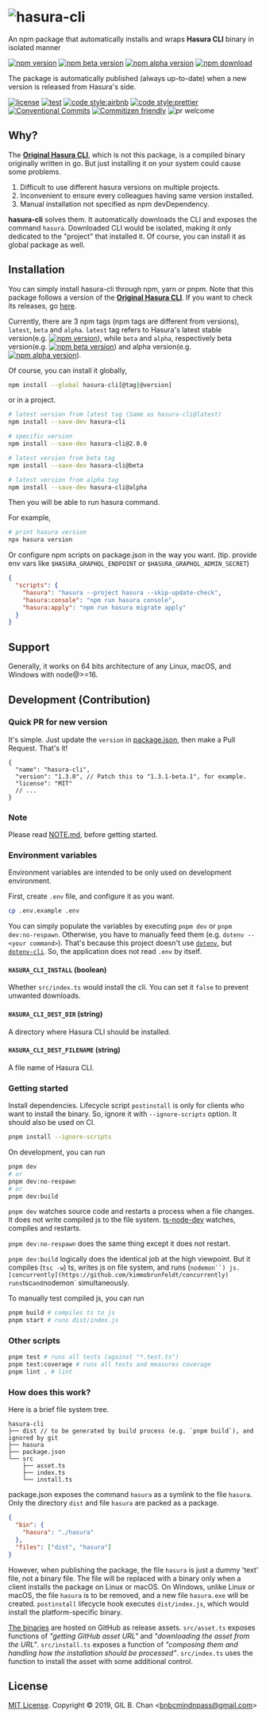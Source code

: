 # ![hasura-cli](./docs/assets/hasura-cli.svg)

An npm package that automatically installs and wraps **Hasura CLI** binary in isolated manner

[![npm version](https://img.shields.io/npm/v/hasura-cli?style=flat-square&labelColor=black&label=version)](https://www.npmjs.com/package/hasura-cli)
[![npm beta version](https://img.shields.io/npm/v/hasura-cli/beta?style=flat-square&labelColor=black&color=ffd900&label=beta)](https://www.npmjs.com/package/hasura-cli)
[![npm alpha version](https://img.shields.io/npm/v/hasura-cli/alpha?style=flat-square&labelColor=black&color=fedcba&&label=alpha)](https://www.npmjs.com/package/hasura-cli)
[![npm download](https://img.shields.io/npm/dm/hasura-cli?style=flat-square&labelColor=black&label=npm%20download)](https://www.npmjs.com/package/hasura-cli)

The package is automatically published (always up-to-date) when a new version is released from Hasura's side.

[![license](https://img.shields.io/badge/license-MIT-ff4081.svg?style=flat-square&labelColor=black)](./LICENSE)
[![test](https://img.shields.io/badge/test-jest-7c4dff.svg?style=flat-square&labelColor=black)](./jest.config.js)
[![code style:airbnb](https://img.shields.io/badge/code_style-airbnb-448aff.svg?style=flat-square&labelColor=black)](https://github.com/airbnb/javascript)
[![code style:prettier](https://img.shields.io/badge/code_style-prettier-18ffff.svg?style=flat-square&labelColor=black)](https://prettier.io/)
[![Conventional Commits](https://img.shields.io/badge/Conventional%20Commits-1.0.0-ffab00.svg?style=flat-square&labelColor=black)](https://conventionalcommits.org)
[![Commitizen friendly](https://img.shields.io/badge/Commitizen-cz_conventional_changelog-dd2c00.svg?style=flat-square&labelColor=black)](http://commitizen.github.io/cz-cli/)
![pr welcome](https://img.shields.io/badge/PRs-welcome-09FF33.svg?style=flat-square&labelColor=black)

## Why?

The [**Original Hasura CLI**](https://github.com/hasura/graphql-engine/tree/master/cli), which is not this package, is a compiled binary originally written in go. But just installing it on your system could cause some problems.

1. Difficult to use different hasura versions on multiple projects.
2. Inconvenient to ensure every colleagues having same version installed.
3. Manual installation not specified as npm devDependency.

**hasura-cli** solves them. It automatically downloads the CLI and exposes the command `hasura`. Downloaded CLI would be isolated, making it only dedicated to the "project" that installed it. Of course, you can install it as global package as well.

## Installation

You can simply install hasura-cli through npm, yarn or pnpm. Note that this package follows a version of the [**Original Hasura CLI**](https://github.com/hasura/graphql-engine/tree/master/cli). If you want to check its releases, go [here](https://github.com/hasura/graphql-engine/releases).

Currently, there are 3 npm tags (npm tags are different from versions), `latest`, `beta` and `alpha`. `latest` tag refers to Hasura's latest stable version(e.g. [![npm version](https://img.shields.io/npm/v/hasura-cli?style=flat-square&labelColor=black&label=version)](https://www.npmjs.com/package/hasura-cli)), while `beta` and `alpha`, respectively beta version(e.g. [![npm beta version](https://img.shields.io/npm/v/hasura-cli/beta?style=flat-square&labelColor=black&color=ffd900&label=beta)](https://www.npmjs.com/package/hasura-cli)) and alpha version(e.g. [![npm alpha version](https://img.shields.io/npm/v/hasura-cli/alpha?style=flat-square&labelColor=black&color=fedcba&&label=alpha)](https://www.npmjs.com/package/hasura-cli)).

Of course, you can install it globally,

```bash
npm install --global hasura-cli[@tag|@version]
```

or in a project.

```bash
# latest version from latest tag (Same as hasura-cli@latest)
npm install --save-dev hasura-cli

# specific version
npm install --save-dev hasura-cli@2.0.0

# latest version from beta tag
npm install --save-dev hasura-cli@beta

# latest version from alpha tag
npm install --save-dev hasura-cli@alpha
```

Then you will be able to run hasura command.

For example,

```bash
# print hasura version
npx hasura version
```

Or configure npm scripts on package.json in the way you want.
(tip. provide env vars like `$HASURA_GRAPHQL_ENDPOINT` or `$HASURA_GRAPHQL_ADMIN_SECRET`)

```json
{
  "scripts": {
    "hasura": "hasura --project hasura --skip-update-check",
    "hasura:console": "npm run hasura console",
    "hasura:apply": "npm run hasura migrate apply"
  }
}
```

## Support

Generally, it works on 64 bits architecture of any Linux, macOS, and Windows with node@>=16.

## Development (Contribution)

### Quick PR for new version

It's simple. Just update the `version` in [package.json](./package.json), then make a Pull Request. That's it!

```jsonc
{
  "name": "hasura-cli",
  "version": "1.3.0", // Patch this to "1.3.1-beta.1", for example.
  "license": "MIT"
  // ...
}
```

### Note

Please read [NOTE.md](./docs/NOTE.md), before getting started.

### Environment variables

Environment variables are intended to be only used on development environment.

First, create `.env` file, and configure it as you want.

```bash
cp .env.example .env
```

You can simply populate the variables by executing `pnpm dev` or `pnpm dev:no-respawn`. Otherwise, you have to manually feed them (e.g. `dotenv -- <your command>`). That's because this project doesn't use [`dotenv`](https://github.com/motdotla/dotenv), but [`dotenv-cli`](https://github.com/entropitor/dotenv-cli). So, the application does not read `.env` by itself.

#### `HASURA_CLI_INSTALL` (boolean)

Whether `src/index.ts` would install the cli. You can set it `false` to prevent unwanted downloads.

#### `HASURA_CLI_DEST_DIR` (string)

A directory where Hasura CLI should be installed.

#### `HASURA_CLI_DEST_FILENAME` (string)

A file name of Hasura CLI.

### Getting started

Install dependencies. Lifecycle script `postinstall` is only for clients who want to install the binary. So, ignore it with `--ignore-scripts` option. It should also be used on CI.

```bash
pnpm install --ignore-scripts
```

On development, you can run

```bash
pnpm dev
# or
pnpm dev:no-respawn
# or
pnpm dev:build
```

`pnpm dev` watches source code and restarts a process when a file changes. It does not write compiled js to the file system. [ts-node-dev](https://github.com/whitecolor/ts-node-dev) watches, compiles and restarts.

`pnpm dev:no-respawn` does the same thing except it does not restart.

`pnpm dev:build` logically does the identical job at the high viewpoint. But it compiles (`tsc -w`) ts, writes js on file system, and runs (`nodemon``) js. [concurrently](https://github.com/kimmobrunfeldt/concurrently) runs`tsc` and `nodemon` simultaneously.

To manually test compiled js, you can run

```bash
pnpm build # compiles ts to js
pnpm start # runs dist/index.js
```

### Other scripts

```bash
pnpm test # runs all tests (against "*.test.ts")
pnpm test:coverage # runs all tests and measures coverage
pnpm lint . # lint
```

### How does this work?

Here is a brief file system tree.

```
hasura-cli
├── dist // to be generated by build process (e.g. `pnpm build`), and ignored by git
├── hasura
├── package.json
└── src
    ├── asset.ts
    ├── index.ts
    └── install.ts
```

package.json exposes the command `hasura` as a symlink to the flie `hasura`. Only the directory `dist` and file `hasura` are packed as a package.

```json
{
  "bin": {
    "hasura": "./hasura"
  },
  "files": ["dist", "hasura"]
}
```

However, when publishing the package, the file `hasura` is just a dummy 'text' file, not a binary file. The file will be replaced with a binary only when a client installs the package on Linux or macOS. On Windows, unlike Linux or macOS, the file `hasura` is to be removed, and a new file `hasura.exe` will be created. `postinstall` lifecycle hook executes `dist/index.js`, which would install the platform-specific binary.

[The binaries](https://github.com/hasura/graphql-engine/releases) are hosted on GitHub as release assets. `src/asset.ts` exposes functions of _"getting GitHub asset URL"_ and _"downloading the asset from the URL"_. `src/install.ts` exposes a function of _"composing them and handling how the installation should be processed"_. `src/index.ts` uses the function to install the asset with some additional control.

## License

[MIT License](LICENSE). Copyright &copy; 2019, GIL B. Chan <[bnbcmindnpass@gmail.com](mailto:bnbcmindnpass@gmail.com)>
